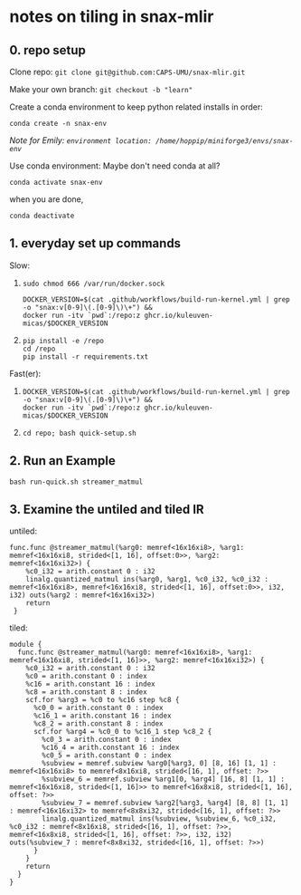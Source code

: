 # notes on tiling in snax-mlir

## 0. repo setup

Clone repo: `git clone git@github.com:CAPS-UMU/snax-mlir.git`

Make your own branch: `git checkout -b "learn"`

Create a conda environment to keep python related installs in order:

```
conda create -n snax-env
```

*Note for Emily: `environment location: /home/hoppip/miniforge3/envs/snax-env`*

Use conda environment: Maybe don't need conda at all?

```
conda activate snax-env
```

when you are done, 

```
conda deactivate
```

## 1. everyday set up commands

Slow:

1. `sudo chmod 666 /var/run/docker.sock`

   ```
   DOCKER_VERSION=$(cat .github/workflows/build-run-kernel.yml | grep -o "snax:v[0-9]\(.[0-9]\)\+") && 
   docker run -itv `pwd`:/repo:z ghcr.io/kuleuven-micas/$DOCKER_VERSION
   ```

2. ```
   pip install -e /repo
   cd /repo
   pip install -r requirements.txt
   ```

Fast(er):

1. ```
   DOCKER_VERSION=$(cat .github/workflows/build-run-kernel.yml | grep -o "snax:v[0-9]\(.[0-9]\)\+") && 
   docker run -itv `pwd`:/repo:z ghcr.io/kuleuven-micas/$DOCKER_VERSION
   ```

2. ```
   cd repo; bash quick-setup.sh
   ```

## 2. Run an Example

```
bash run-quick.sh streamer_matmul
```

## 3. Examine the untiled and tiled IR

untiled:

```
func.func @streamer_matmul(%arg0: memref<16x16xi8>, %arg1: memref<16x16xi8, strided<[1, 16], offset:0>>, %arg2: memref<16x16xi32>) {
    %c0_i32 = arith.constant 0 : i32
    linalg.quantized_matmul ins(%arg0, %arg1, %c0_i32, %c0_i32 : memref<16x16xi8>, memref<16x16xi8, strided<[1, 16], offset:0>>, i32, i32) outs(%arg2 : memref<16x16xi32>)
    return
 }
```

tiled:

```
module {
  func.func @streamer_matmul(%arg0: memref<16x16xi8>, %arg1: memref<16x16xi8, strided<[1, 16]>>, %arg2: memref<16x16xi32>) {
    %c0_i32 = arith.constant 0 : i32
    %c0 = arith.constant 0 : index
    %c16 = arith.constant 16 : index
    %c8 = arith.constant 8 : index
    scf.for %arg3 = %c0 to %c16 step %c8 {
      %c0_0 = arith.constant 0 : index
      %c16_1 = arith.constant 16 : index
      %c8_2 = arith.constant 8 : index
      scf.for %arg4 = %c0_0 to %c16_1 step %c8_2 {
        %c0_3 = arith.constant 0 : index
        %c16_4 = arith.constant 16 : index
        %c0_5 = arith.constant 0 : index
        %subview = memref.subview %arg0[%arg3, 0] [8, 16] [1, 1] : memref<16x16xi8> to memref<8x16xi8, strided<[16, 1], offset: ?>>
        %subview_6 = memref.subview %arg1[0, %arg4] [16, 8] [1, 1] : memref<16x16xi8, strided<[1, 16]>> to memref<16x8xi8, strided<[1, 16], offset: ?>>
        %subview_7 = memref.subview %arg2[%arg3, %arg4] [8, 8] [1, 1] : memref<16x16xi32> to memref<8x8xi32, strided<[16, 1], offset: ?>>
        linalg.quantized_matmul ins(%subview, %subview_6, %c0_i32, %c0_i32 : memref<8x16xi8, strided<[16, 1], offset: ?>>, memref<16x8xi8, strided<[1, 16], offset: ?>>, i32, i32) outs(%subview_7 : memref<8x8xi32, strided<[16, 1], offset: ?>>)
      }
    }
    return
  }
}
```

